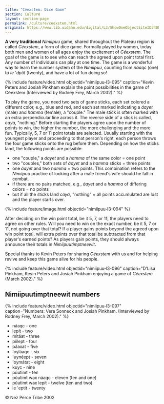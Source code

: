 ```yaml
---
title: "Céexstem: Dice Game"
section: Culture
layout: section-page
permalink: /culture/ceexstem.html
original: https://www.lib.uidaho.edu/digital/L3/ShowOneObjectSiteID34ObjectID304.html
---
```


**A very traditional** _Nimíipuu_ game, shared throughout the Plateau region is called _Céexstem_, a form of dice game. Formally played by women, today both men and women of all ages enjoy the excitement of _Céexstem_. The goal of the game is to see who can reach the agreed upon point total first. Any number of individuals can play at one time. The game is a wonderful way to learn the number system of the _Nimíipuu_, counting from _náaqc_ (one) to _le_ '_dptit_ (twenty), and have a lot of fun doing so!

{% include feature/video.html objectid="nimiipuu-l3-095" caption="Kevin Peters and Josiah Pinkham explain the point possibilities in the game of Céexstem (Interviewed by Rodney Frey, March 2002)." %}

To play the game, you need two sets of game sticks, each set colored a different color, e.g., blue and red, and each set marked indicating a _áayet_ (male) and _hamma_ (female), a "couple." The male stick is often marked with an extra perpendicular line across it. The reverse side of a stick is called, _caya_, "nothing." Before starting the players agree upon the number of points to win, the higher the number, the more challenging and the more fun. Typically, 5, 7 or 11 point totals are selected. Usually starting with the youngest player and proceeding to that person's right, each person throws the four game sticks onto the rug before them. Depending on how the sticks land, the following points are possible:

- one "couple," a _áayet_ and a _hamma_ of the same color = one point
- two "couples," both sets of _áayet_ and a _hamma_ sticks = three points
- one _áayet_ and two _hamma_ = two points. This combination refers to the _Nimíipuu_ practice of looking after a male friend's wife should he fall in combat.
- if there are no pairs matched, e.g., _áayet_ and a _hamma_ of differing colors = no points
- but if all the sticks land _caya_, "nothing" = all points accumulated are lost and the player starts over.

{% include feature/image.html objectid="nimiipuu-l3-094" %}

After deciding on the win point total, be it 5, 7, or 11, the players need to agree on other rules. Will you need to win on the exact number, be it 5, 7 or 11, not going over that total? If a player gains points beyond the agreed upon win point total, will extra points over that total be subtracted from that player's earned points? As players gain points, they should always announce their totals in _Nimíipuutimptneewit_.

Special thanks to Kevin Peters for sharing _Céexstem_ with us and for helping revive and keep this game alive for his people.

{% include feature/video.html objectid="nimiipuu-l3-096" caption="D'Lisa Pinkham, Kevin Peters and Josiah Pinkham enjoying a game of _Céexstem_ (March 2002)." %}

## Nimíipuutimptneewit numbers

{% include feature/video.html objectid="nimiipuu-l3-097" caption="Numbers: Vera Sonneck and Josiah Pinkham. (Interviewed by Rodney Frey, March 2002)." %}

- náaqc - one
- lepít - two
- mitáat - three
- píilept - four
- páaxat - five
- 'oyláaqc - six
- 'uynéept - seven
- 'oymátat - eight
- kuyc - nine
- púutimt - ten
- púutimt wax náaqc - eleven (ten and one)
- púutimt wax lepít - twelve (ten and two)
- le 'eptit - twenty

© Nez Perce Tribe 2002
